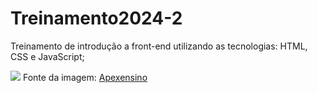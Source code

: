 # Treinamento2024-2

Treinamento de introdução a front-end utilizando as tecnologias: HTML, CSS e JavaScript;

<img src="https://apexensino.com.br/wp-content/uploads/2017/11/html-css-javascript.jpg">
Fonte da imagem: <a href="https://apexensino.com.br/base-da-programacao-front-end/">Apexensino</a>
